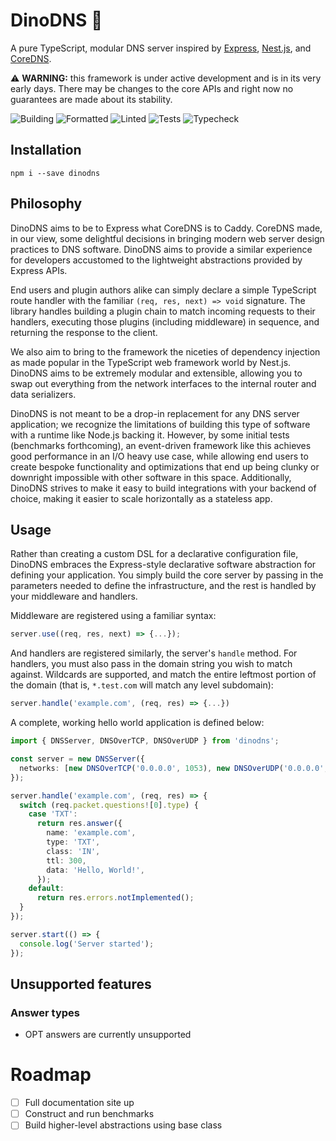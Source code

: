 # DinoDNS 🦕

A pure TypeScript, modular DNS server inspired by [Express](https://expressjs.com/), [Nest.js](https://nestjs.com/), and [CoreDNS](https://coredns.io).

⚠️ **WARNING:** this framework is under active development and is in its very early days. There may be changes to the core APIs and right now no guarantees are made about its stability.

![Building](https://github.com/jafayer/DinoDNS/actions/workflows/build.yaml/badge.svg)
![Formatted](https://github.com/jafayer/DinoDNS/actions/workflows/format.yaml/badge.svg)
![Linted](https://github.com/jafayer/DinoDNS/actions/workflows/lint.yaml/badge.svg)
![Tests](https://github.com/jafayer/DinoDNS/actions/workflows/tests.yaml/badge.svg)
![Typecheck](https://github.com/jafayer/DinoDNS/actions/workflows/typecheck.yaml/badge.svg)

## Installation

`npm i --save dinodns`

## Philosophy

DinoDNS aims to be to Express what CoreDNS is to Caddy. CoreDNS made, in our view, some delightful decisions in bringing modern web server design practices to DNS software. DinoDNS aims to provide a similar experience for developers accustomed to the lightweight abstractions provided by Express APIs.

End users and plugin authors alike can simply declare a simple TypeScript route handler with the familiar `(req, res, next) => void` signature. The library handles building a plugin chain to match incoming requests to their handlers, executing those plugins (including middleware) in sequence, and returning the response to the client.

We also aim to bring to the framework the niceties of dependency injection as made popular in the TypeScript web framework world by Nest.js. DinoDNS aims to be extremely modular and extensible, allowing you to swap out everything from the network interfaces to the internal router and data serializers.

DinoDNS is not meant to be a drop-in replacement for any DNS server application; we recognize the limitations of building this type of software with a runtime like Node.js backing it. However, by some initial tests (benchmarks forthcoming), an event-driven framework like this achieves good performance in an I/O heavy use case, while allowing end users to create bespoke functionality and optimizations that end up being clunky or downright impossible with other software in this space. Additionally, DinoDNS strives to make it easy to build integrations with your backend of choice, making it easier to scale horizontally as a stateless app.

## Usage

Rather than creating a custom DSL for a declarative configuration file, DinoDNS embraces the Express-style declarative software abstraction for defining your application. You simply build the core server by passing in the parameters needed to define the infrastructure, and the rest is handled by your middleware and handlers.

Middleware are registered using a familiar syntax:

```typescript
server.use((req, res, next) => {...});
```

And handlers are registered similarly, the server's `handle` method. For handlers, you must also pass in the domain string you wish to match against. Wildcards are supported, and match the entire leftmost portion of the domain (that is, `*.test.com` will match any level subdomain):

```typescript
server.handle('example.com', (req, res) => {...})
```

A complete, working hello world application is defined below:

```typescript
import { DNSServer, DNSOverTCP, DNSOverUDP } from 'dinodns';

const server = new DNSServer({
  networks: [new DNSOverTCP('0.0.0.0', 1053), new DNSOverUDP('0.0.0.0', 1053)],
});

server.handle('example.com', (req, res) => {
  switch (req.packet.questions![0].type) {
    case 'TXT':
      return res.answer({
        name: 'example.com',
        type: 'TXT',
        class: 'IN',
        ttl: 300,
        data: 'Hello, World!',
      });
    default:
      return res.errors.notImplemented();
  }
});

server.start(() => {
  console.log('Server started');
});
```

## Unsupported features

### Answer types

* OPT answers are currently unsupported

# Roadmap

- [ ] Full documentation site up
- [ ] Construct and run benchmarks
- [ ] Build higher-level abstractions using base class
